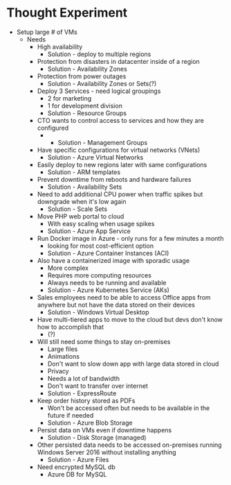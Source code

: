 # Thought Experiment

- Setup large # of VMs
  - Needs
    - High availability
      - Solution - deploy to multiple regions
    - Protection from disasters in datacenter inside of a region
      - Solution - Availability Zones
    - Protection from power outages
      - Solution - Availability Zones or Sets(?)
    - Deploy 3 Services - need logical groupings
      - 2 for marketing
      - 1 for development division
      - Solution - Resource Groups
    - CTO wants to control access to services and how they are configured
        - - Solution - Management Groups
    - Have specific configurations for virtual networks (VNets)
      - Solution - Azure Virtual Networks
    - Easily deploy to new regions later with same configurations
      - Solution - ARM templates
    - Prevent downtime from reboots and hardware failures
      - Solution - Availability Sets
    - Need to add additional CPU power when traffic spikes but downgrade when it's low again
      - Solution - Scale Sets
    - Move PHP web portal to cloud
      - With easy scaling when usage spikes
      - Solution - Azure App Service
    - Run Docker image in Azure - only runs for a few minutes a month
      - looking for most cost-efficient option
      - Solution - Azure Container Instances (ACI)
    - Also have a containerized image with sporadic usage
      - More complex
      - Requires more computing resources
      - Always needs to be running and available
      - Solution - Azure Kubernetes Service (AKs)
    - Sales employees need to be able to access Office apps from anywhere but not have the data stored on their devices
      - Solution - Windows Virtual Desktop
    - Have multi-tiered apps to move to the cloud but devs don't know how to accomplish that
      - (?)
    - Will still need some things to stay on-premises
      - Large files
      - Animations
      - Don't want to slow down app with large data stored in cloud
      - Privacy
      - Needs a lot of bandwidth
      - Don't want to transfer over internet
      - Solution - ExpressRoute
    - Keep order history stored as PDFs
      - Won't be accessed often but needs to be available in the future if  needed
      - Solution - Azure Blob Storage
    - Persist data on VMs even if downtime happens
      - Solution - Disk Storage (managed)
    - Other persisted data needs to be accessed on-premises running Windows Server 2016 without installing anything
      - Solution - Azure Files
    - Need encrypted MySQL db
      - Azure DB for MySQL
